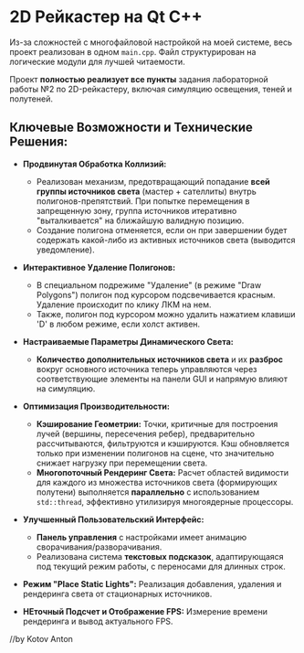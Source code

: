 # 2D Рейкастер на Qt C++

Из-за сложностей с многофайловой настройкой на моей системе, весь проект реализован в одном `main.cpp`. 
Файл структурирован на логические модули для лучшей читаемости.

Проект **полностью реализует все пункты** задания лабораторной работы №2 по 2D-рейкастеру, включая симуляцию освещения, теней и полутеней.

## Ключевые Возможности и Технические Решения:

*   **Продвинутая Обработка Коллизий:**
    *   Реализован механизм, предотвращающий попадание **всей группы источников света** (мастер + сателлиты) внутрь полигонов-препятствий. 
          При попытке перемещения в запрещенную зону, группа источников итеративно "выталкивается" на ближайшую валидную позицию.
    *   Создание полигона отменяется, если он при завершении будет содержать какой-либо из активных источников света (выводится уведомление).

*   **Интерактивное Удаление Полигонов:**
    *   В специальном подрежиме "Удаление" (в режиме "Draw Polygons") полигон под курсором подсвечивается красным. 
          Удаление происходит по клику ЛКМ на нем.
    *   Также, полигон под курсором можно удалить нажатием клавиши 'D' в любом режиме, если холст активен.

*   **Настраиваемые Параметры Динамического Света:**
    *   **Количество дополнительных источников света** и их **разброс** вокруг основного источника теперь управляются через соответствующие 
          элементы на панели GUI и напрямую влияют на симуляцию.

*   **Оптимизация Производительности:**
    *   **Кэширование Геометрии:** Точки, критичные для построения лучей (вершины, пересечения ребер), предварительно рассчитываются, фильтруются 
            и кэшируются. Кэш обновляется только при изменении полигонов на сцене, что значительно снижает нагрузку при перемещении света.
    *   **Многопоточный Рендеринг Света:** Расчет областей видимости для каждого из множества источников света (формирующих полутени) выполняется 
            **параллельно** с использованием `std::thread`, эффективно утилизируя многоядерные процессоры.

*   **Улучшенный Пользовательский Интерфейс:**
    *   **Панель управления** с настройками имеет анимацию сворачивания/разворачивания.
    *   Реализована система **текстовых подсказок**, адаптирующаяся под текущий режим работы, с переносами для длинных строк.

*   **Режим "Place Static Lights":** Реализация добавления, удаления и рендеринга света от стационарных источников.
*   **НЕточный Подсчет и Отображение FPS:** Измерение времени рендеринга и вывод актуального FPS.

//by Kotov Anton
